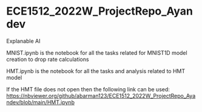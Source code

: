 # ECE1512_2022W_ProjectRepo_Ayandev
Explanable AI

MNIST.ipynb is the notebook for all the tasks related for MNIST1D model creation to drop rate calculations

HMT.ipynb is the notebook for all the tasks and analysis related to HMT model

If the HMT file does not open then the following link can be used:\
https://nbviewer.org/github/abarman123/ECE1512_2022W_ProjectRepo_Ayandev/blob/main/HMT.ipynb
